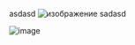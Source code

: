 asdasd
![изображение](https://github.com/der-sun/DigitalDevisesAndMicroprocessors/assets/86686038/957c984e-60a8-4180-82f4-dc7c1c700074)
sadasd

![image](https://user-images.githubusercontent.com/86686038/234601592-9d7b5cce-ed83-435b-9649-1bc6bcd3e01c.png)
